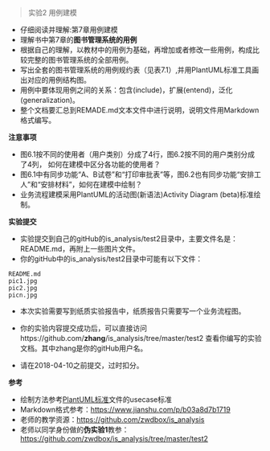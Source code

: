 ﻿<!-- markdownlint-disable MD033-->
<!-- 禁止MD033类型的警告 https://www.npmjs.com/package/markdownlint -->

> 实验2 用例建模

- 仔细阅读并理解:第7章用例建模
- 理解书中第7章的<b>图书管理系统的用例</b>
- 根据自己的理解，以教材中的用例为基础，再增加或者修改一些用例，构成比较完整的图书管理系统的全部用例。
- 写出全套的图书管理系统的用例规约表（见表7.1）,并用PlantUML标准工具画出对应的用例结构图。
- 用例中要体现用例之间的关系：包含(include)，扩展(entend)，泛化(generalization)。
- 整个文档要汇总到REMADE.md文本文件中进行说明，说明文件用Markdown格式编写。

<b>注意事项</b>

- 图6.1按不同的使用者（用户类别）分成了4行，图6.2按不同的用户类别分成了4列，
  如何在建模中区分各功能的使用者？
- 图6.1中有同步功能“A、B试卷”和“打印审批表”等，图6.2也有同步功能“安排工人”和“安排材料”，如何在建模中绘制？
- 业务流程建模采用PlantUML的活动图(新语法)Activity Diagram (beta)标准绘制。

<b>实验提交</b>

- 实验提交到自己的gitHub的is_analysis/test2目录中，主要文件名是：README.md，再附上一些图片文件。
- 你的gitHub中的is_analysis/test2目录中可能有以下文件：

``` filelist
README.md
pic1.jpg
pic2.jpg
picn.jpg
```
- 本次实验需要写到纸质实验报告中，纸质报告只需要写一个业务流程图。

- 你的实验内容提交成功后，可以直接访问https://github.com/<b>zhang</b>/is_analysis/tree/master/test2
查看你编写的实验文档。其中zhang是你的gitHub用户名。

- 请在2018-04-10之前提交，过时扣分。

<b>参考</b>

- 绘制方法参考[PlantUML标准](http://plantuml.com/use-case-diagram)文件的usecase标准
- Markdown格式参考：https://www.jianshu.com/p/b03a8d7b1719
- 老师的教学资源：https://github.com/zwdbox/is_analysis
- 老师以同学身份做的<b>伪实验1</b>教参：https://github.com/zwdbox/is_analysis/tree/master/test2
